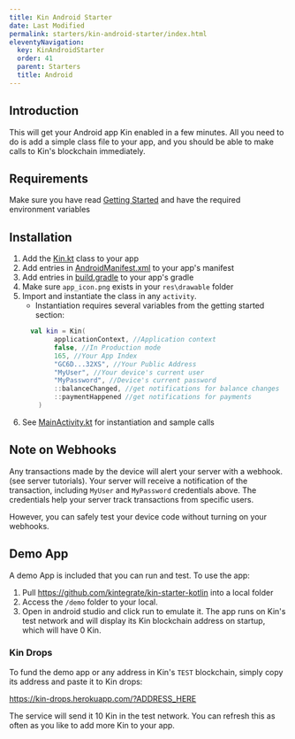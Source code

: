 ```yaml
---
title: Kin Android Starter
date: Last Modified
permalink: starters/kin-android-starter/index.html
eleventyNavigation:
  key: KinAndroidStarter
  order: 41
  parent: Starters
  title: Android
---
```


## Introduction
This will get your Android app Kin enabled in a few minutes. All you need to do is add a simple class file to your app, and you should be able to make calls to Kin's blockchain immediately.


## Requirements
Make sure you have read [Getting Started](/tutorials/getting-started/) and have the required environment variables


## Installation

1. Add the [Kin.kt](https://github.com/kintegrate/kin-starter-kotlin/blob/master/app/src/main/java/com/kin/kin/Kin.kt) class to your app 
2. Add entries in [AndroidManifest.xml](https://github.com/kintegrate/kin-starter-kotlin/blob/master/quick-start/AndroidManifest.xml) to your app's manifest
3. Add entries in [build.gradle](https://github.com/kintegrate/kin-starter-kotlin/blob/master/quick-start/build.gradle) to your app's gradle
4. Make sure `app_icon.png` exists in your `res\drawable` folder
5. Import and instantiate the class in any `activity`. 
    * Instantiation requires several variables from the getting started section:
    ```kotlin
      val kin = Kin(
            applicationContext, //Application context
            false, //In Production mode
            165, //Your App Index
            "GC6D...32XS", //Your Public Address
            "MyUser", //Your device's current user
            "MyPassword", //Device's current password
            ::balanceChanged, //get notifications for balance changes
            ::paymentHappened //get notifications for payments
        )
    ```
6. See [MainActivity.kt](https://github.com/kintegrate/kin-starter-kotlin/blob/master/quick-start/MainActivity.kt) for instantiation and sample calls

## Note on Webhooks
Any transactions made by the device will alert your server with a webhook. (see server tutorials). Your server will receive a notification of the transaction, including `MyUser` and `MyPassword` credentials above. The credentials help your server track transactions from specific users.

However, you can safely test your device code without turning on your webhooks.

## Demo App
A demo App is included that you can run and test. To use the app:

1. Pull https://github.com/kintegrate/kin-starter-kotlin into a local folder 
2. Access the `/demo` folder to your local.
3. Open in android studio and click run to emulate it. The app runs on Kin's test network and will display its Kin blockchain address on startup, which will have 0 Kin.

### Kin Drops
To fund the demo app or any address in Kin's `TEST` blockchain,  simply copy its address and paste it to Kin drops:

https://kin-drops.herokuapp.com/?ADDRESS_HERE

The service will send it 10 Kin in the test network. You can refresh this as often as you like to add more Kin to your app.

